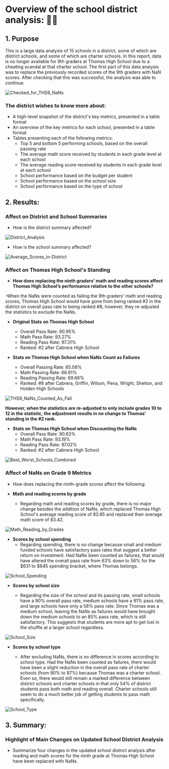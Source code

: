 # Overview of the school district analysis: 🧑‍🏫

## 1. Purpose

This is a large data analysis of 15 schools in a district, some of which are district schools, and some of which are charter schools.  In this report, data is no longer available for 9th graders at Thomas High School due to a cheating scandal at that charter school.  The first part of this data analysis was to replace the previously recorded scores of the 9th graders with NaN scores.  After checking that this was successful, the analysis was able to continue.

![Checked_for_THS9_NaNs](https://github.com/Super-Manda/School_District_Analysis/blob/main/Resources/Checked_for_THS9_NaNs.png)

### The district wishes to know more about: 
- A high-level snapshot of the district's key metrics, presented in a table format
- An overview of the key metrics for each school, presented in a table format
- Tables presenting each of the following metrics:
  - Top 5 and bottom 5 performing schools, based on the overall passing rate
  - The average math score received by students in each grade level at each school
  - The average reading score received by students in each grade level at each school
  - School performance based on the budget per student
  - School performance based on the school size 
  - School performance based on the type of school

## 2.	Results: 

### Affect on District and School Summaries
-	How is the district summary affected?

![District_Analysis](https://github.com/Super-Manda/School_District_Analysis/blob/main/Resources/District_Analysis.png)

-	How is the school summary affected?

![Average_Scores_in-District](https://github.com/Super-Manda/School_District_Analysis/blob/main/Resources/Average_Scores_in-District.png)


### Affect on Thomas High School's Standing
-	**How does replacing the ninth graders’ math and reading scores affect Thomas High School’s performance relative to the other schools?**

-When the NaNs were counted as failing the 9th graders' math and reading scores, Thomas High School would have gone from being ranked #2 in the district on overall pass rate to being ranked #8; however, they re-adjusted the statistics to exclude the NaNs.

- **Original Stats on Thomas High School**
  -  Overall Pass Rate: 90.95%
  - Math Pass Rate: 93.27%
  - Reading Pass Rate: 97.31%
  - Ranked: #2 after Cabrera High School

- **Stats on Thomas High School when NaNs Count as Failures**
  - Overall Passing Rate: 65.08%
  - Math Passing Rate: 66.91%
  - Reading Passing Rate: 69.66%
  - Ranked: #8 after Cabrera, Griffin, Wilson, Pena, Wright, Shelton, and Holden High Schools

![THS9_NaNs_Counted_As_Fail](https://github.com/Super-Manda/School_District_Analysis/blob/main/Resources/THS9_NaNs_Counted_As_Fail.png)


**However, when the statistics are re-adjusted to only include grades 10 to 12 in the statistic, the adjustment results in no change to Thomas’ standing in the #2 rank.**  

- **Stats on Thomas High School when Discounting the NaNs**
  - Overall Pass Rate: 90.63%
  - Math Pass Rate: 93.19%
  - Reading Pass Rate: 97.02%
  - Ranked: #2 after Cabrera High School

![Best_Worst_Schools_Combined](https://github.com/Super-Manda/School_District_Analysis/blob/main/Resources/Best_Worst_Schools_Combined.png)


### Affect of NaNs on Grade 9 Metrics
-	How does replacing the ninth-grade scores affect the following:

  -	**Math and reading scores by grade**
    - Regarding math and reading scores by grade, there is no major change besides the addition of NaNs, which replaced Thomas High School's average reading score of 83.85 and replaced their average math score of 83.42.
  
![Math_Reading_by_Grades](https://github.com/Super-Manda/School_District_Analysis/blob/main/Resources/Math_Reading_by_Grades.png)


  -	**Scores by school spending**
    - Regarding spending, there is no change because small and medium funded schools have satisfactory pass rates that suggest a better return on investment.  Had NaNs been counted as failures, that would have altered the overall pass rate from 63% down to 56% for the $631 to $645 spending bracket, where Thomas belongs.
    
  ![School_Spending](https://github.com/Super-Manda/School_District_Analysis/blob/main/Resources/Spending_Per_Student.png)
  
  -	**Scores by school size**
 
    - Regarding the size of the school and its passing rate, small schools have a 90% overall pass rate, medium schools have a 91% pass rate, and large schools have only a 58% pass rate.  Since Thomas was a medium school, leaving the NaNs as failures would have brought down the medium schools to an 85% pass rate, which is still satisfactory.  This suggests that students are more apt to get lost in the shuffle at a larger school regardless.
 
  ![School_Size](https://github.com/Super-Manda/School_District_Analysis/blob/main/Resources/School_Size.png)
  
  
  -	**Scores by school type**

    - After excluding NaNs, there is no difference in scores according to school type.  Had the NaNs been counted as failures, there would have been a slight reduction in the overall pass rate of charter schools (from 90% to 87%) because Thomas was a charter school.  Even so, there would still remain a marked difference between district schools and charter schools in that only 54% of district students pass both math and reading overall.  Charter schools still seem to do a much better job of getting students to pass math specifically.

![School_Type](https://github.com/Super-Manda/School_District_Analysis/blob/main/Resources/School_Type.png)



## 3.	Summary: 

### Highlight of Main Changes on Updated School District Analysis 
- Summarize four changes in the updated school district analysis after reading and math scores for the ninth grade at Thomas High School have been replaced with NaNs.
